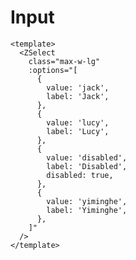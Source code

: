 <style lang="scss">
.mdp-demo__preview {
  > .z-input:not(:first-child){
    margin-top: 1rem;
  }
}
</style>

# Input

```vue preview
<template>
  <ZSelect
    class="max-w-lg"
    :options="[
      {
        value: 'jack',
        label: 'Jack',
      },
      {
        value: 'lucy',
        label: 'Lucy',
      },
      {
        value: 'disabled',
        label: 'Disabled',
        disabled: true,
      },
      {
        value: 'yiminghe',
        label: 'Yiminghe',
      },
    ]"
  />
</template>
```
